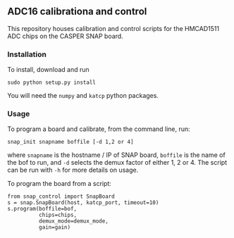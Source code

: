 ## ADC16 calibrationa and control

This repository houses calibration and control scripts for the HMCAD1511 ADC chips on the CASPER SNAP board.

### Installation

To install, download and run

```
sudo python setup.py install
```

You will need the `numpy` and `katcp` python packages.

### Usage

To program a board and calibrate, from the command line, run:

```
snap_init snapname boffile [-d 1,2 or 4]
```

where `snapname` is the hostname / IP of SNAP board, `boffile` is the name of the bof to run, and `-d` selects the demux factor of either 1, 2 or 4. The script can be run with `-h` for more details on usage.

To program the board from a script:

```
from snap_control import SnapBoard
s = snap.SnapBoard(host, katcp_port, timeout=10)
s.program(boffile=bof, 
          chips=chips, 
          demux_mode=demux_mode, 
          gain=gain)
```

